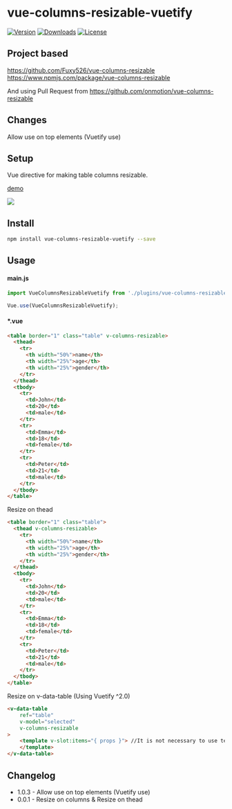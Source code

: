 # vue-columns-resizable-vuetify

<p>
  <a href="https://www.npmjs.com/package/vue-columns-resizable-vuetify"><img src="https://img.shields.io/npm/v/vue-columns-resizable-vuetify.svg" alt="Version"></a>
  <a href="https://www.npmjs.com/package/vue-columns-resizable-vuetify"><img src="https://img.shields.io/npm/dt/vue-columns-resizable-vuetify.svg" alt="Downloads"></a>
  <a href="https://www.npmjs.com/package/vue-columns-resizable-vuetify"><img src="https://img.shields.io/npm/l/vue-columns-resizable-vuetify.svg" alt="License"></a>
</p>

## Project based

https://github.com/Fuxy526/vue-columns-resizable
https://www.npmjs.com/package/vue-columns-resizable

And using Pull Request from
https://github.com/onmotion/vue-columns-resizable

## Changes

Allow use on top elements (Vuetify use)

## Setup
Vue directive for making table columns resizable.

[demo](https://fuxy526.github.io/vue-columns-resizable/)

![](preview.gif)

## Install

```sh
npm install vue-columns-resizable-vuetify --save
```

## Usage

#### main.js

```javascript
import VueColumnsResizableVuetify from './plugins/vue-columns-resizable-vuetify';

Vue.use(VueColumnsResizableVuetify);
```

#### *.vue

```html
<table border="1" class="table" v-columns-resizable>
  <thead>
    <tr>
      <th width="50%">name</th>
      <th width="25%">age</th>
      <th width="25%">gender</th>
    </tr>
  </thead>
  <tbody>
    <tr>
      <td>John</td>
      <td>20</td>
      <td>male</td>
    </tr>
    <tr>
      <td>Emma</td>
      <td>18</td>
      <td>female</td>
    </tr>
    <tr>
      <td>Peter</td>
      <td>21</td>
      <td>male</td>
    </tr>
  </tbody>
</table>
```

Resize on thead

```html
<table border="1" class="table">
  <thead v-columns-resizable>
    <tr>
      <th width="50%">name</th>
      <th width="25%">age</th>
      <th width="25%">gender</th>
    </tr>
  </thead>
  <tbody>
    <tr>
      <td>John</td>
      <td>20</td>
      <td>male</td>
    </tr>
    <tr>
      <td>Emma</td>
      <td>18</td>
      <td>female</td>
    </tr>
    <tr>
      <td>Peter</td>
      <td>21</td>
      <td>male</td>
    </tr>
  </tbody>
</table>
```

Resize on v-data-table (Using Vuetify ^2.0)

```html
<v-data-table
    ref="table"
    v-model="selected"
    v-columns-resizable
>
    <template v-slot:items="{ props }"> //It is not necessary to use template at all
    </template>
</v-data-table>
```


## Changelog

* 1.0.3 - Allow use on top elements (Vuetify use)
* 0.0.1 - Resize on columns & Resize on thead
